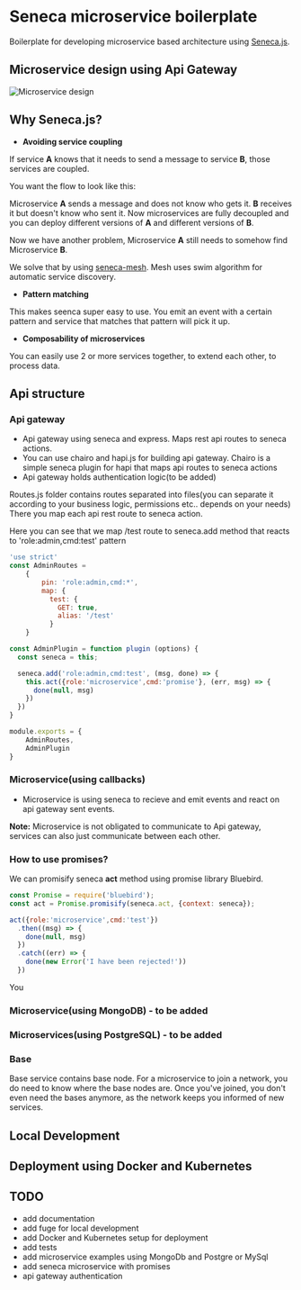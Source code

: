 # Seneca microservice boilerplate

Boilerplate for developing microservice based architecture using [Seneca.js](http://senecajs.org/).

## Microservice design using Api Gateway

![Microservice design](./docs/images/microservice.png)


## Why Seneca.js?

- **Avoiding service coupling**

If service **A** knows that it needs to send a message to service **B**, those services are coupled.

You want the flow to look like this:

Microservice **A** sends a message and does not know who gets it. **B** receives it but doesn't know who sent it.
Now microservices are fully decoupled and you can deploy different versions of **A** and different versions of **B**.

Now we have another problem, Microservice **A** still needs to somehow find Microservice **B**.

We solve that by using [seneca-mesh](https://github.com/senecajs/seneca-mesh).
Mesh uses swim algorithm for automatic service discovery.

- **Pattern matching**

This makes seenca super easy to use. You emit an event with a certain pattern and service that matches that pattern
will pick it up.

- **Composability of microservices**

You can easily use  2 or more services together, to extend each other, to process data.

## Api structure

### Api gateway

- Api gateway using seneca and express. Maps rest api routes to seneca actions.
- You can use chairo and hapi.js for building api gateway. Chairo is a simple seneca plugin for hapi that maps
api routes to seneca actions
- Api gateway holds authentication logic(to be added)

Routes.js folder contains routes separated into files(you can separate it according to your business logic, permissions etc.. depends on your needs)
There you map each api rest route to seneca action.

Here you can see that we map /test route to seneca.add method that reacts to 'role:admin,cmd:test' pattern
```javascript
'use strict'
const AdminRoutes =
    {
        pin: 'role:admin,cmd:*',
        map: {
          test: {
            GET: true,
            alias: '/test'
          }
    }

const AdminPlugin = function plugin (options) {
  const seneca = this;

  seneca.add('role:admin,cmd:test', (msg, done) => {
    this.act({role:'microservice',cmd:'promise'}, (err, msg) => {
      done(null, msg)
    })
  })
}

module.exports = {
    AdminRoutes,
    AdminPlugin
}
```

### Microservice(using callbacks)

- Microservice is using seneca to recieve and emit events and react on api gateway sent events.

**Note:** Microservice is not obligated to communicate to Api gateway, services can also just communicate between
each other.

### How to use promises?

We can promisify seneca **act** method using promise library Bluebird.

```javascript
const Promise = require('bluebird');
const act = Promise.promisify(seneca.act, {context: seneca});

act({role:'microservice',cmd:'test'})
  .then((msg) => {
    done(null, msg)
  })
  .catch((err) => {
    done(new Error('I have been rejected!'))
  })
```
You

### Microservice(using MongoDB) - to be added

### Microservices(using PostgreSQL) - to be added

### Base

Base service contains base node.
For a microservice to join a network, you do need to know where the base nodes are.
Once you've joined, you don't even need the bases anymore, as the network keeps you informed of new services.

## Local Development


## Deployment using Docker and Kubernetes


## TODO

- add documentation
- add fuge for local development
- add Docker and Kubernetes setup for deployment
- add tests
- add microservice examples using MongoDb and Postgre or MySql
- add seneca microservice with promises
- api gateway authentication
